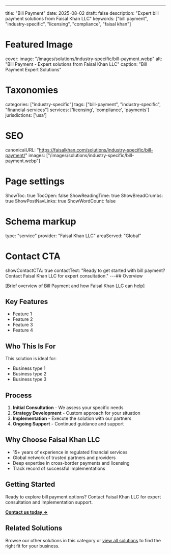 ---
title: "Bill Payment"
date: 2025-08-02
draft: false
description: "Expert bill payment solutions from Faisal Khan LLC"
keywords: ["bill payment", "industry-specific", "licensing", "compliance", "faisal khan"]

# Featured Image
cover:
    image: "/images/solutions/industry-specific/bill-payment.webp"
    alt: "Bill Payment - Expert solutions from Faisal Khan LLC"
    caption: "Bill Payment Expert Solutions"

# Taxonomies
categories: ["industry-specific"]
tags: ["bill-payment", "industry-specific", "financial-services"]
services: ['licensing', 'compliance', 'payments']
jurisdictions: ['usa']

# SEO
canonicalURL: "https://faisalkhan.com/solutions/industry-specific/bill-payment/"
images: ["/images/solutions/industry-specific/bill-payment.webp"]

# Page settings
ShowToc: true
TocOpen: false
ShowReadingTime: true
ShowBreadCrumbs: true
ShowPostNavLinks: true
ShowWordCount: false

# Schema markup
type: "service"
provider: "Faisal Khan LLC"
areaServed: "Global"

# Contact CTA
showContactCTA: true
contactText: "Ready to get started with bill payment? Contact Faisal Khan LLC for expert consultation."
---## Overview

[Brief overview of Bill Payment and how Faisal Khan LLC can help]

## Key Features

- Feature 1
- Feature 2  
- Feature 3
- Feature 4

## Who This Is For

This solution is ideal for:

- Business type 1
- Business type 2
- Business type 3

## Process

1. **Initial Consultation** - We assess your specific needs
2. **Strategy Development** - Custom approach for your situation  
3. **Implementation** - Execute the solution with our partners
4. **Ongoing Support** - Continued guidance and support

## Why Choose Faisal Khan LLC

- 15+ years of experience in regulated financial services
- Global network of trusted partners and providers
- Deep expertise in cross-border payments and licensing
- Track record of successful implementations

## Getting Started

Ready to explore bill payment options? Contact Faisal Khan LLC for expert consultation and implementation support.

**[Contact us today →](mailto:contact@faisalkhan.com)**

## Related Solutions

Browse our other solutions in this category or [view all solutions](/solutions/) to find the right fit for your business.
